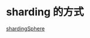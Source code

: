 # sharding 的方式

[shardingSphere](https://shardingsphere.apache.org/document/current/cn/features/sharding/)